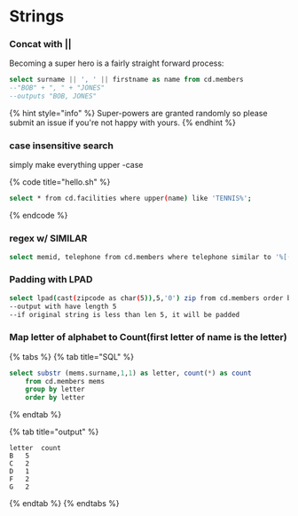 # Strings

### Concat with \|\|

Becoming a super hero is a fairly straight forward process:

```sql
select surname || ', ' || firstname as name from cd.members 
--"BOB" + ", " + "JONES"
--outputs "BOB, JONES"
```

{% hint style="info" %}
 Super-powers are granted randomly so please submit an issue if you're not happy with yours.
{% endhint %}

### case insensitive search

simply make everything upper -case

{% code title="hello.sh" %}
```bash
select * from cd.facilities where upper(name) like 'TENNIS%';      
```
{% endcode %}

### regex w/ SIMILAR

```bash
select memid, telephone from cd.members where telephone similar to '%[()]%';
```

### Padding with LPAD

```bash
select lpad(cast(zipcode as char(5)),5,'0') zip from cd.members order by zip 
--output with have length 5
--if original string is less than len 5, it will be padded
```

### Map letter of alphabet  to Count\(first letter of name  is the  letter\)

{% tabs %}
{% tab title="SQL" %}
```sql
select substr (mems.surname,1,1) as letter, count(*) as count 
    from cd.members mems
    group by letter
    order by letter          
```
{% endtab %}

{% tab title="output" %}
```
letter	count
B	5
C	2
D	1
F	2
G	2
```
{% endtab %}
{% endtabs %}



